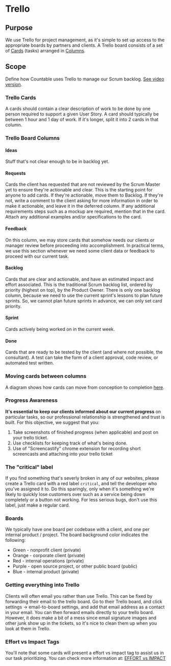 # Trello

## Purpose
We use Trello for project management, as it's simple to set up access to the appropriate boards by partners and clients. A Trello board consists of a set of [Cards](#trello-cards) (tasks) arranged in [Columns](#trello-board-columns).

## Scope
Define how Countable uses Trello to manage our Scrum backlog. [See video version](https://www.youtube.com/watch?v=6X9x4SCLhKs).
### Trello Cards

A cards should contain a clear description of work to be done by one person required to support a given User Story. A card should typically be between 1 hour and 1 day of work. If it's longer, split it into 2 cards in that column.

### Trello Board Columns

#### Ideas
Stuff that's not clear enough to be in backlog yet.

#### Requests
Cards the client has requested that are not reviewed by the Scrum Master yet to ensure they're actionable and clear. This is the starting point for anyone to add cards. If they're actionable, move them to Backlog. If they're not, write a comment to the client asking for more information in order to make it actionable, and leave it in the deferred column. If any additional requirements steps such as a mockup are required, mention that in the card. Attach any additional examples and/or specifications to the card.

#### Feedback
On this column, we may store cards that somehow needs our clients or manager review before proceeding into accomplishment. In practical terms, we use this section whenever we need some client data or feedback to proceed with our current task.

#### Backlog
Cards that are clear and actionable, and have an estimated impact and effort associated. This is the traditional Scrum backlog list, ordered by priority (highest on top), by the Product Owner. There is only one backlog column, because we need to use the current sprint's lessons to plan future sprints. So, we cannot plan future sprints in advance, we can only set card priority.

#### Sprint
Cards actively being worked on in the current week.

#### Done
Cards that are ready to be tested by the client (and where not possible, the consultant). A test can take the form of a client approval, code review, or automated test written.

### Moving cards between columns

A diagram shows how cards can move from conception to completion [here](https://drive.google.com/open?id=1VrniT1lRqVu9sJr0ZMK1aQLnFwEuFIQD).

### Progress Awareness

**It's essential to keep our clients informed about our current progress** on particular tasks, so our professional relationship is strengthened and trust is built. For this objective, we suggest that you:
1) Take screenshots of finished progress (when applicable) and post on your trello ticket.
2) Use checklists for keeping track of what's being done.
3) Use of "Screencastify" chrome extension for recording short screencasts and attaching into your trello ticket

### The "critical" label

If you find something that's severly broken in any of our websites, please create a Trello card with a red label `critical`, and tell the developer who you've assigned it to. Do this sparingly, only when it's something we're likely to quickly lose customers over such as a service being down completely or a button not working. For less serious bugs, don't use this label, just make a regular card.

### Boards

We typically have one board per codebase with a client, and one per internal product / project. The board background color indicates the following:
  * Green - nonprofit client (private)
  * Orange - corporate client (private)
  * Red - internal operations (private)
  * Purple - open source project, or other public board (public)
  * Blue - internal product (private)

### Getting everything into Trello

Clients will often email you rather than use Trello. This can be fixed by forwarding their email to the trello board. Go to their Trello board, and click settings -> email-to-board settings, and add that email address as a contact in your email. You can then forward emails directly to your trello board. However, it does make a bit of a mess since email signature images and other junk show up in the tickets, so it's nice to clean them up when you look at them in Trello.

### Effort vs Impact Tags

You'll note that some cards will present a effort vs impact tag to assist us in our task prioritizing. You can check more information at:  [EFFORT vs IMPACT](../../admin/performance/EFFORT_IMPACT.md)


